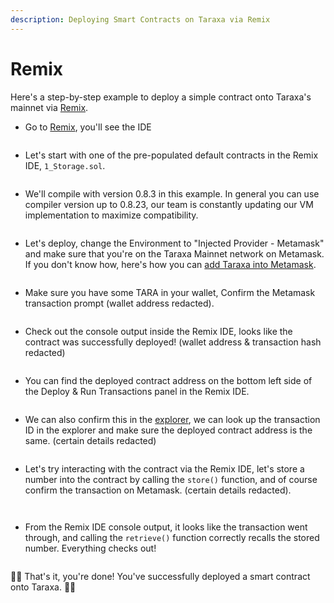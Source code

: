 ```yaml
---
description: Deploying Smart Contracts on Taraxa via Remix
---
```


# Remix

Here's a step-by-step example to deploy a simple contract onto Taraxa's mainnet via [Remix](https://remix.ethereum.org/).&#x20;



* Go to [Remix](https://remix.ethereum.org/), you'll see the IDE

<figure><img src="../../.gitbook/assets/image (15).png" alt=""><figcaption></figcaption></figure>

* Let's start with one of the pre-populated default contracts in the Remix IDE, `1_Storage.sol`.&#x20;

<figure><img src="../../.gitbook/assets/image (4) (2) (1).png" alt=""><figcaption></figcaption></figure>

* We'll compile with version 0.8.3 in this example. In general you can use compiler version up to 0.8.23, our team is constantly updating our VM implementation to maximize compatibility.&#x20;

<figure><img src="../../.gitbook/assets/image (13) (1) (1).png" alt=""><figcaption></figcaption></figure>

* Let's deploy, change the Environment to "Injected Provider - Metamask" and make sure that you're on the Taraxa Mainnet network on Metamask. If you don't know how, here's how you can [add Taraxa into Metamask](../../wallet/metamask.md).&#x20;

<figure><img src="../../.gitbook/assets/image (6) (3).png" alt=""><figcaption></figcaption></figure>

* Make sure you have some TARA in your wallet, Confirm the Metamask transaction prompt (wallet address redacted).&#x20;

<figure><img src="../../.gitbook/assets/image (2) (2) (1).png" alt=""><figcaption></figcaption></figure>

* Check out the console output inside the Remix IDE, looks like the contract was successfully deployed! (wallet address & transaction hash redacted)&#x20;

<figure><img src="../../.gitbook/assets/image (1) (1) (2).png" alt=""><figcaption></figcaption></figure>

* You can find the deployed contract address on the bottom left side of the Deploy & Run Transactions panel in the Remix IDE.&#x20;

<figure><img src="../../.gitbook/assets/image (14) (1).png" alt=""><figcaption></figcaption></figure>

* We can also confirm this in the [explorer](https://explorer.mainnet.taraxa.io/), we can look up the transaction ID in the explorer and make sure the deployed contract address is the same. (certain details redacted)&#x20;

<figure><img src="../../.gitbook/assets/image (17).png" alt=""><figcaption></figcaption></figure>

* Let's try interacting with the contract via the Remix IDE, let's store a number into the contract by calling the `store()` function, and of course confirm the transaction on Metamask. (certain details redacted).&#x20;

<figure><img src="../../.gitbook/assets/image (12) (1) (1).png" alt=""><figcaption></figcaption></figure>

<figure><img src="../../.gitbook/assets/image (16).png" alt=""><figcaption></figcaption></figure>

* From the Remix IDE console output, it looks like the transaction went through, and calling the `retrieve()` function correctly recalls the stored number. Everything checks out!&#x20;

<figure><img src="../../.gitbook/assets/image (21).png" alt=""><figcaption></figcaption></figure>

🎊🎊 That's it, you're done! You've successfully deployed a smart contract onto Taraxa. 🎊🎊
